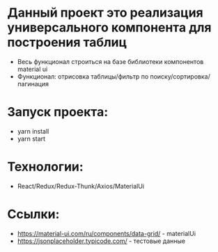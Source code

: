 # Данный проект это реализация универсального компонента для построения таблиц

- Весь функционал строиться на базе библиотеки компонентов material ui
- Функционал: отрисовка таблицы/фильтр по поиску/сортировка/пагинация

# Запуск проекта:

- yarn install
- yarn start

# Технологии:

- React/Redux/Redux-Thunk/Axios/MaterialUi

# Ссылки:

- https://material-ui.com/ru/components/data-grid/ - materialUi
- https://jsonplaceholder.typicode.com/ - тестовые данные
